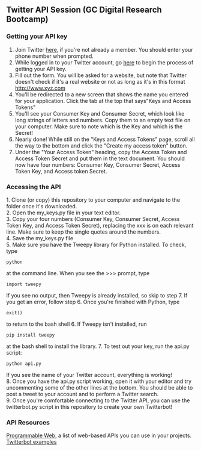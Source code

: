 ## Twitter API Session (GC Digital Research Bootcamp)

### Getting your API key

1. Join Twitter [here](https://twitter.com/signup?lang=en), if you're not already a member. You should enter your phone number when prompted.  
2. While logged in to your Twitter account, go [here](https://dev.twitter.com/apps/new) to begin the process of getting your API key.  
3. Fill out the form. You will be asked for a website, but note that Twitter doesn't check if it's a real website or not as long as it's in this format http://www.xyz.com  
4. You'll be redirected to a new screen that shows the name you entered for your application. Click the tab at the top that says"Keys and Access Tokens"  
5. You'll see your Consumer Key and Consumer Secret, which look like long strings of letters and numbers. Copy them to an empty text file on your computer. Make sure to note which is the Key and which is the Secret!  
6. Nearly done! While still on the "Keys and Access Tokens" page, scroll all the way to the bottom and click the "Create my access token" button.  
7. Under the "Your Access Token" heading, copy the Access Token and Access Token Secret and put them in the text document. You should now  have four numbers: Consumer Key, Consumer Secret, Access Token Key, and Access token Secret.  

### Accessing the API

1\. Clone (or copy) this repository to your computer and navigate to the folder once it's downloaded.  
2\. Open the my_keys.py file in your text editor.  
3\. Copy your four numbers (Consumer Key, Consumer Secret, Access Token Key, and Access Token Secret), replacing the xxx is on each relevant line. Make sure to keep the single quotes around the numbers.  
4\. Save the my_keys.py file  
5\. Make sure you have the Tweepy library for Python installed. To check, type

	python

at the command line. When you see the >>> prompt, type

    import tweepy

If you see no output, then Tweepy is already installed, so skip to step 7. If you get an error, follow step 6. Once you're finished with Python, type

    exit()

 to return to the bash shell
6\. If Tweepy isn't installed, run

	pip install tweepy

at the bash shell to install the library.
7\. To test out your key, run the api.py script:

	python api.py

If you see the name of your Twitter account, everything is working!  
8\. Once you have the api.py script working, open it with your editor and try uncommenting some of the other lines at the bottom. You should be able to post a tweet to your account and to perform a Twitter search.  
9\. Once you're comfortable connecting to the Twitter API, you can use the twitterbot.py script in this repository to create your own Twitterbot!  


### API Resources

[Programmable Web](http://www.programmableweb.com), a list of web-based APIs you can use in your projects.  
[Twitterbot examples](http://nymag.com/following/2015/11/12-weirdest-funniest-smartest-twitter-bots.html)  

